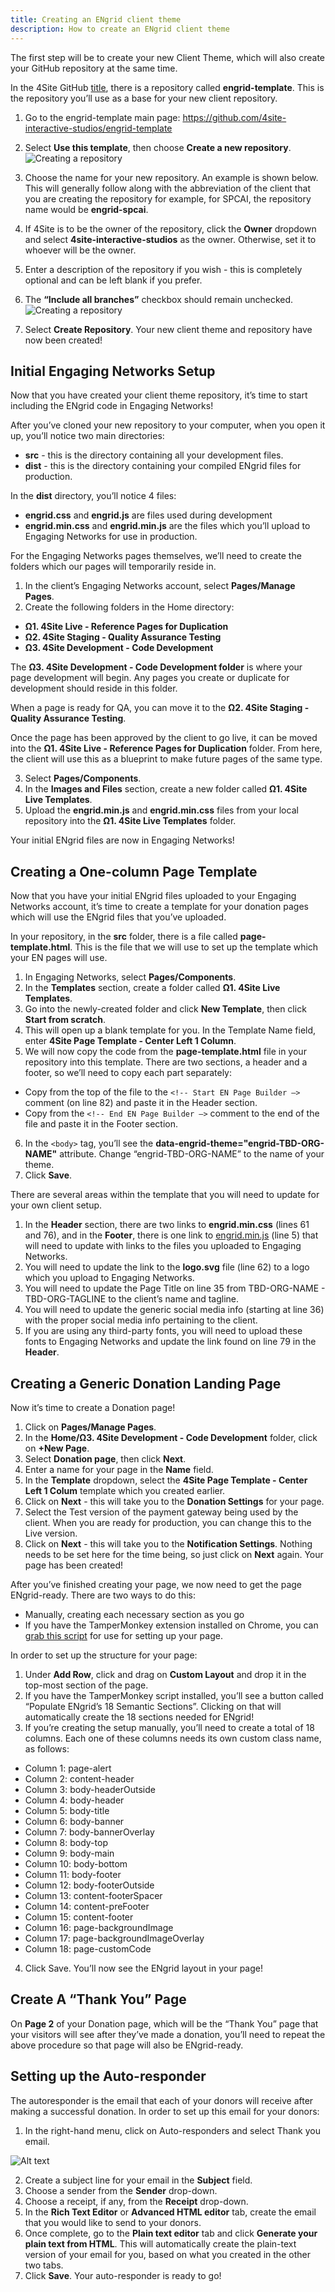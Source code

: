 ```yaml
---
title: Creating an ENgrid client theme
description: How to create an ENgrid client theme
---
```


The first step will be to create your new Client Theme, which will also create your GitHub repository at the same time. 

In the 4Site GitHub [title](https://github.com/orgs/4site-interactive-studios/), there is a repository called **engrid-template**. This is the repository you’ll use as a base for your new client repository.

1. Go to the engrid-template main page: https://github.com/4site-interactive-studios/engrid-template
2. Select **Use this template**, then choose **Create a new repository**. ![Creating a repository](https://engrid.4sitestudios.com/create-engrid-theme-1.png)

3. Choose the name for your new repository. An example is shown below. This will generally follow along with the abbreviation of the client that you are creating the repository for example, for SPCAI, the repository name would be **engrid-spcai**. 
4. If 4Site is to be the owner of the repository, click the **Owner** dropdown and select **4site-interactive-studios** as the owner. Otherwise, set it to whoever will be the owner. 
5. Enter a description of the repository if you wish - this is completely optional and can be left blank if you prefer.
6. The **“Include all branches”** checkbox should remain unchecked. ![Creating a repository](https://engrid.4sitestudios.com/create-engrid-theme-2.png) 

7. Select **Create Repository**. Your new client theme and repository have now been created!

## Initial Engaging Networks Setup

Now that you have created your client theme repository, it’s time to start including the ENgrid code in Engaging Networks!

After you’ve cloned your new repository to your computer, when you open it up, you’ll notice two main directories:
- **src** - this is the directory containing all your development files.
- **dist** - this is the directory containing your compiled ENgrid files for production.

In the **dist** directory, you’ll notice 4 files:

- **engrid.css** and **engrid.js** are files used during development
- **engrid.min.css** and **engrid.min.js** are the files which you’ll upload to Engaging Networks for use in production.

For the Engaging Networks pages themselves, we’ll need to create the folders which our pages will temporarily reside in.

1. In the client’s Engaging Networks account, select **Pages/Manage Pages**.
2. Create the following folders in the Home directory: 
- **Ω1. 4Site Live - Reference Pages for Duplication**
- **Ω2. 4Site Staging - Quality Assurance Testing**
- **Ω3. 4Site Development - Code Development**

The **Ω3. 4Site Development - Code Development folder** is where your page development will begin. Any pages you create or duplicate for development should reside in this folder. 

When a page is ready for QA, you can move it to the **Ω2. 4Site Staging - Quality Assurance Testing**.

Once the page has been approved by the client to go live, it can be moved into the **Ω1. 4Site Live - Reference Pages for Duplication** folder. From here, the client will use this as a blueprint to make future pages of the same type. 

3. Select **Pages/Components**.
4. In the **Images and Files** section, create a new folder called **Ω1. 4Site Live Templates**.
5. Upload the **engrid.min.js** and **engrid.min.css** files from your local repository into the **Ω1. 4Site Live Templates** folder. 

Your initial ENgrid files are now in Engaging Networks!

## Creating a One-column Page Template

Now that you have your initial ENgrid files uploaded to your Engaging Networks account, it’s time to create a template for your donation pages which will use the ENgrid files that you’ve uploaded.

In your repository, in the **src** folder, there is a file called **page-template.html**. This is the file that we will use to set up the template which your EN pages will use. 
1. In Engaging Networks, select **Pages/Components**.
2. In the **Templates** section, create a folder called **Ω1. 4Site Live Templates**.
3. Go into the newly-created folder and click **New Template**, then click **Start from scratch**.
4. This will open up a blank template for you. In the Template Name field, enter **4Site Page Template - Center Left 1 Column**.
5. We will now copy the code from the **page-template.html** file in your repository into this template. There are two sections, a header and a footer, so we’ll need to copy each part separately:
- Copy from the top of the file to the `<!-- Start EN Page Builder –>` comment (on line 82) and paste it in the Header section.
- Copy from the `<!-- End EN Page Builder –>` comment to the end of the file and paste it in the Footer section.
6. In the `<body>` tag, you’ll see the **data-engrid-theme="engrid-TBD-ORG-NAME"** attribute. Change “engrid-TBD-ORG-NAME” to the name of your theme.  
7. Click **Save**.

There are several areas within the template that you will need to update for your own client setup. 

1. In the **Header** section, there are two links to **engrid.min.css** (lines 61 and 76), and in the **Footer**, there is one link to [engrid.min.js](https://engrid.min.js) (line 5) that will need to update with links to the files you uploaded to Engaging Networks. 
2. You will need to update the link to the **logo.svg** file (line 62) to a logo which you upload to Engaging Networks.
3. You will need to update the Page Title on line 35 from TBD-ORG-NAME - TBD-ORG-TAGLINE to the client’s name and tagline.
4. You will need to update the generic social media info (starting at line 36) with the proper social media info pertaining to the client.
5. If you are using any third-party fonts, you will need to upload these fonts to Engaging Networks and update the link found on line 79 in the **Header**.


## Creating a Generic Donation Landing Page

Now it’s time to create a Donation page! 

1. Click on **Pages/Manage Pages**. 
2. In the **Home/Ω3. 4Site Development - Code Development** folder, click on **+New Page**.
3. Select **Donation page**, then click **Next**.
4. Enter a name for your page in the **Name** field.
5. In the **Template** dropdown, select the **4Site Page Template - Center Left 1 Colum** template which you created earlier.
6. Click on **Next** - this will take you to the **Donation Settings** for your page.
7. Select the Test version of the payment gateway being used by the client. When you are ready for production, you can change this to the Live version.
8. Click on **Next** - this will take you to the **Notification Settings**. Nothing needs to be set here for the time being, so just click on **Next** again. Your page has been created!

After you’ve finished creating your page, we now need to get the page ENgrid-ready. There are two ways to do this:

- Manually, creating each necessary section as you go
- If you have the TamperMonkey extension installed on Chrome, you can [grab this script](https://github.com/4site-interactive-studios/bryans-tampermonkey-scripts/blob/main/ENgrid%20-%20Populate%2018%20Semantic%20Sections%20into%20Advanced%20Row.user.js) for use for setting up your page.

In order to set up the structure for your page:

1. Under **Add Row**, click and drag on **Custom Layout** and drop it in the top-most section of the page.
2. If you have the TamperMonkey script installed, you’ll see a button called “Populate ENgrid’s 18 Semantic Sections”. Clicking on that will automatically create the 18 sections needed for ENgrid!
3. If you’re creating the setup manually, you’ll need to create a total of 18 columns. Each one of these columns needs its own custom class name, as follows:
- Column 1: page-alert
- Column 2: content-header
- Column 3: body-headerOutside
- Column 4: body-header
- Column 5: body-title
- Column 6: body-banner
- Column 7: body-bannerOverlay
- Column 8: body-top
- Column 9: body-main
- Column 10: body-bottom
- Column 11: body-footer
- Column 12: body-footerOutside
- Column 13: content-footerSpacer
- Column 14: content-preFooter
- Column 15: content-footer
- Column 16: page-backgroundImage
- Column 17: page-backgroundImageOverlay
- Column 18: page-customCode
4. Click Save. You’ll now see the ENgrid layout in your page!

## Create A “Thank You” Page

On **Page 2** of your Donation page, which will be the “Thank You” page that your visitors will see after they’ve made a donation, you’ll need to repeat the above procedure so that page will also be ENgrid-ready.

## Setting up the Auto-responder

The autoresponder is the email that each of your donors will receive after making a successful donation. In order to set up this email for your donors:

1. In the right-hand menu, click on Auto-responders and select Thank you email.

![Alt text](https://engrid.4sitestudios.com/create-engrid-theme-3.png)

2. Create a subject line for your email in the **Subject** field. 
3. Choose a sender from the **Sender** drop-down.
4. Choose a receipt, if any, from the **Receipt** drop-down.
5. In the **Rich Text Editor** or **Advanced HTML editor** tab, create the email that you would like to send to your donors.
6. Once complete, go to the **Plain text editor** tab and click **Generate your plain text from HTML**. This will automatically create the plain-text version of your email for you, based on what you created in the other two tabs.
7. Click **Save**. Your auto-responder is ready to go!
